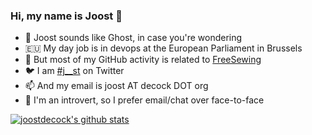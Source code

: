 ### Hi, my name is Joost 👋

- 👻 Joost sounds like Ghost, in case you're wondering
- 🇪🇺 My day job is in devops at the European Parliament in Brussels
- 🧵 But most of my GitHub activity is related to [FreeSewing](/freesewing)
- 🐦 I am [#j__st](https://twitter.com/j__st) on Twitter
- 📫 And my email is joost AT decock DOT org
- 🙊 I'm an introvert, so I prefer email/chat over face-to-face

[![joostdecock's github stats](https://github-readme-stats.vercel.app/api?username=joostdecock)](https://github.com/anuraghazra/github-readme-stats)
